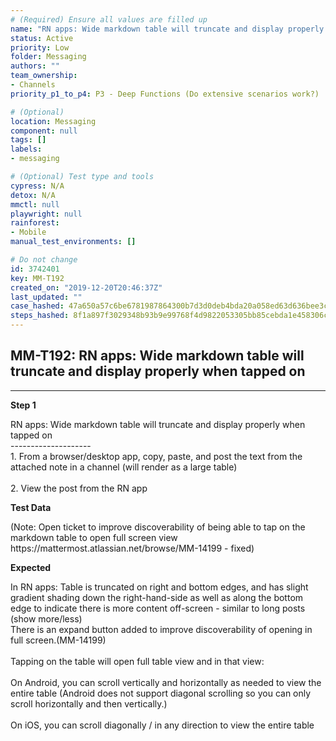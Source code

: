 ```yaml
---
# (Required) Ensure all values are filled up
name: "RN apps: Wide markdown table will truncate and display properly when tapped on"
status: Active
priority: Low
folder: Messaging
authors: ""
team_ownership: 
- Channels
priority_p1_to_p4: P3 - Deep Functions (Do extensive scenarios work?)

# (Optional)
location: Messaging
component: null
tags: []
labels: 
- messaging

# (Optional) Test type and tools
cypress: N/A
detox: N/A
mmctl: null
playwright: null
rainforest: 
- Mobile
manual_test_environments: []

# Do not change
id: 3742401
key: MM-T192
created_on: "2019-12-20T20:46:37Z"
last_updated: ""
case_hashed: 47a650a57c6be6781987864300b7d3d0deb4bda20a058ed63d636bee3c3a0dbe4a953964a5e2a7370feff1d866fa85b4
steps_hashed: 8f1a897f3029348b93b9e99768f4d9822053305bb85cebda1e458306cfb8f5129ae8f68b2569f5d4beca532d46be7eb9
---
```


<!-- (Auto-generated) Based on frontmatter's "key" and "name" -->

## MM-T192: RN apps: Wide markdown table will truncate and display properly when tapped on

---

**Step 1**

RN apps: Wide markdown table will truncate and display properly when tapped on\
\--------------------\
1\. From a browser/desktop app, copy, paste, and post the text from the attached note in a channel (will render as a large table)\
\
2\. View the post from the RN app

**Test Data**

(Note: Open ticket to improve discoverability of being able to tap on the markdown table to open full screen view https\://mattermost.atlassian.net/browse/MM-14199 - fixed)

**Expected**

In RN apps: Table is truncated on right and bottom edges, and has slight gradient shading down the right-hand-side as well as along the bottom edge to indicate there is more content off-screen - similar to long posts (show more/less)\
There is an expand button added to improve discoverability of opening in full screen.(MM-14199)\
\
Tapping on the table will open full table view and in that view:\
\
On Android, you can scroll vertically and horizontally as needed to view the entire table (Android does not support diagonal scrolling so you can only scroll horizontally and then vertically.)\
\
On iOS, you can scroll diagonally / in any direction to view the entire table
